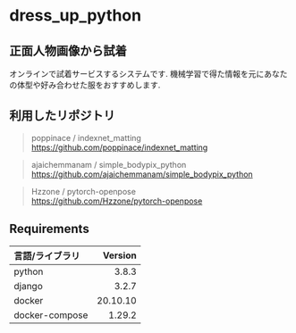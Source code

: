 # dress_up_python
## 正面人物画像から試着
オンラインで試着サービスするシステムです.
機械学習で得た情報を元にあなたの体型や好み合わせた服をおすすめします.

## 利用したリポジトリ
> poppinace / indexnet_matting  
> <https://github.com/poppinace/indexnet_matting>
  
> ajaichemmanam / simple_bodypix_python  
> <https://github.com/ajaichemmanam/simple_bodypix_python>
  
> Hzzone / pytorch-openpose  
> <https://github.com/Hzzone/pytorch-openpose>

## Requirements
| 言語/ライブラリ | Version|
| :------------| ---------: |
| python | 3.8.3　|
| django | 3.2.7　|
| docker | 20.10.10 |
| docker-compose |  1.29.2　|
